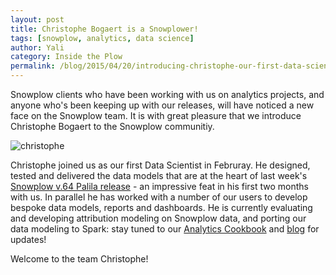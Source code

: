 ```yaml
---
layout: post
title: Christophe Bogaert is a Snowplower!
tags: [snowplow, analytics, data science]
author: Yali
category: Inside the Plow
permalink: /blog/2015/04/20/introducing-christophe-our-first-data-scientist/
---
```


Snowplow clients who have been working with us on analytics projects, and anyone who's been keeping up with our releases, will have noticed a new face on the Snowplow team. It is with great pleasure that we introduce Christophe Bogaert to the Snowplow communitiy.

![christophe][christophe-img]

Christophe joined us as our first Data Scientist in Februray. He designed, tested and delivered the data models that are at the heart of last week's [Snowplow v.64 Palila release][r64] - an impressive feat in his first two months with us. In parallel he has worked with a number of our users to develop bespoke data models, reports and dashboards. He is currently evaluating and developing attribution modeling on Snowplow data, and porting our data modeling to Spark: stay tuned to our [Analytics Cookbook][cookbook] and [blog][blog] for updates!

Welcome to the team Christophe!

[christophe-img]: https://avatars0.githubusercontent.com/u/1975872?v=3&s=200
[r64]: /blog/2015/04/16/snowplow-r64-palila-released/
[cookbook]: /analytics/index.html
[blog]: /blog/
